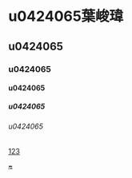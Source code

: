 # u0424065葉峻瑋
## u0424065
### u0424065
#### u0424065
##### u0424065
###### u0424065
[123](https://www.youtube.com/watch?v=p-ekyUSg_0s)

:on:

